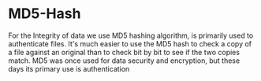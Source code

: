 # MD5-Hash
For the Integrity of data we use MD5 hashing algorithm, is primarily used to authenticate files. It's much easier to use the MD5 hash to check a copy of a file against an original than to check bit by bit to see if the two copies match. MD5 was once used for data security and encryption, but these days its primary use is authentication
